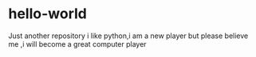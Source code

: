 # hello-world
Just another repository
i like python,i am a new player
but please believe me ,i will become a great computer player
